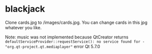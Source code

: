 # blackjack
Clone cards.jpg to <folder with executable>/images/cards.jpg. You can change cards in this jpg whatever you like.

Note: music was not implemented because QtCreator returns `defaultServiceProvider::requestService(): no service found for - "org.qt-project.qt.mediaplayer"` error
Qt 5.7.0
